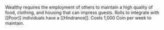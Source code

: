 Wealthy requires the employment of others to maintain a high quality of food, clothing, and housing that can impress guests. Rolls to integrate with  [[Poor]] individuals have a [[Hindrance]]. Costs 1,000 Coin per week to maintain.